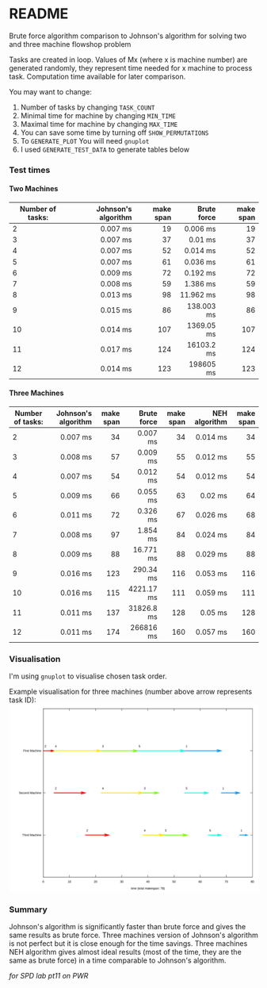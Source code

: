 # README
Brute force algorithm comparison to Johnson's algorithm for solving two and three machine flowshop problem

Tasks are created in loop. Values of Mx (where x is machine number) are generated randomly,
they represent time needed for x machine to process task.
Computation time available for later comparison.

You may want to change:
1. Number of tasks by changing `TASK_COUNT`
2. Minimal time for machine by changing `MIN_TIME`
3. Maximal time for machine by changing `MAX_TIME`
4. You can save some time by turning off `SHOW_PERMUTATIONS`
5. To `GENERATE_PLOT` You will need `gnuplot`
6. I used `GENERATE_TEST_DATA` to generate tables below

### Test times

#### Two Machines
| Number of tasks: |Johnson's algorithm |make span | Brute force | make span|
| ------------- |-------------:| -----:| -----:| -----:|
|2|0.007 ms|19|0.006 ms|19|
|3|0.007 ms|37|0.01 ms|37|
|4|0.007 ms|52|0.014 ms|52|
|5|0.007 ms|61|0.036 ms|61|
|6|0.009 ms|72|0.192 ms|72|
|7|0.008 ms|59|1.386 ms|59|
|8|0.013 ms|98|11.962 ms|98|
|9|0.015 ms|86|138.003 ms|86|
|10|0.014 ms|107|1369.05 ms|107|
|11|0.017 ms|124|16103.2 ms|124|
|12|0.014 ms|123|198605 ms|123|

#### Three Machines
| Number of tasks: |Johnson's algorithm | make span | Brute force | make span| NEH algorithm | make span|
| ------------- |-------------:| -----:| -----:| -----:|----:|----:|
|2|0.007 ms|34|0.007 ms|34|0.014 ms|34|
|3|0.008 ms|57|0.009 ms|55|0.012 ms|55|
|4|0.007 ms|54|0.012 ms|54|0.012 ms|54|
|5|0.009 ms|66|0.055 ms|63|0.02 ms|64|
|6|0.011 ms|72|0.326 ms|67|0.026 ms|68|
|7|0.008 ms|97|1.854 ms|84|0.024 ms|84|
|8|0.009 ms|88|16.771 ms|88|0.029 ms|88|
|9|0.016 ms|123|290.34 ms|116|0.053 ms|116|
|10|0.016 ms|115|4221.17 ms|111|0.059 ms|111|
|11|0.011 ms|137|31826.8 ms|128|0.05 ms|128|
|12|0.011 ms|174|266816 ms|160|0.057 ms|160|

### Visualisation
I'm using `gnuplot` to visualise chosen task order.

Example visualisation for three machines (number above arrow represents task ID):
![alt text](jplot3.svg "Three machines tasks runtime visualisation")

### Summary
Johnson's algorithm is significantly faster than brute force and gives the same results as brute force.
Three machines version of Johnson's algorithm is not perfect but it is close enough for the time savings.
Three machines NEH algorithm gives almost ideal results (most of the time, they are the same as brute force) 
in a time comparable to Johnson's algorithm.

*for SPD lab pt11 on PWR*
